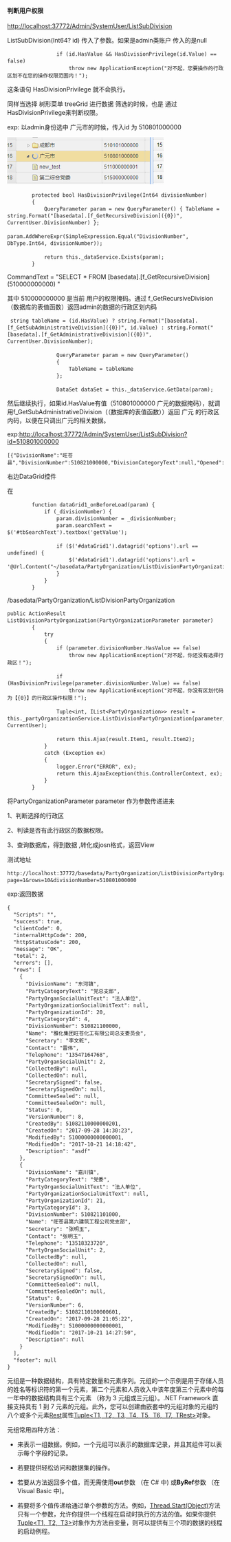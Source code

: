 #### 判断用户权限

[http://localhost:37772/Admin/SystemUser/ListSubDivision](http://localhost:37772/Admin/SystemUser/ListSubDivision)

ListSubDivision\(Int64? id\) 传入了参数。如果是admin类账户 传入的是null

```
                if (id.HasValue && HasDivisionPrivilege(id.Value) == false)
                    throw new ApplicationException("对不起，您要操作的行政区划不在您的操作权限范围内！");
```

这条语句 HasDivisionPrivilege 就不会执行。

同样当选择 树形菜单 treeGrid 进行数据 筛选的时候，也是 通过 HasDivisionPrivilege来判断权限。

exp: 以admin身份选中  广元市的时候，传入id 为 510801000000

![](/assets/TreeGridSelcet1.png)

```
        protected bool HasDivisionPrivilege(Int64 divisionNumber)
        {
            QueryParameter param = new QueryParameter() { TableName = string.Format("[basedata].[f_GetRecursiveDivision]({0})", CurrentUser.DivisionNumber) };
            param.AddWhereExpr(SimpleExpression.Equal("DivisionNumber", DbType.Int64, divisionNumber));

            return this._dataService.Exists(param);
        }
```

CommandText = "SELECT  \*  FROM \[basedata\].\[f\_GetRecursiveDivision\]\(510000000000\) "

其中 510000000000 是当前 用户的权限掩码。通过 f\_GetRecursiveDivision（数据库的表值函数）返回admin的数据的行政区划内码

```
 string tableName = (id.HasValue) ? string.Format("[basedata].[f_GetSubAdministrativeDivision]({0})", id.Value) : string.Format("[basedata].[f_GetAdministrativeDivision]({0})", CurrentUser.DivisionNumber);

                QueryParameter param = new QueryParameter()
                {
                    TableName = tableName
                };

                DataSet dataSet = this._dataService.GetData(param);
```

然后继续执行，如果id.HasValue有值（510801000000 广元的数据掩码），就调用f\_GetSubAdministrativeDivision（（数据库的表值函数））返回 广元 的行政区内码，以便在只调出广元的相关数据。

exp:[http://localhost:37772/Admin/SystemUser/ListSubDivision?id=510801000000](http://localhost:37772/Admin/SystemUser/ListSubDivision?id=510801000000)

```
[{"DivisionName":"旺苍县","DivisionNumber":510821000000,"DivisionCategoryText":null,"Opened":true,"state":"closed","Description":null}]
```

右边DataGrid控件

在

```
        function dataGrid1_onBeforeLoad(param) {
            if (_divisionNumber) {
                param.divisionNumber = _divisionNumber;
                param.searchText = $('#tbSearchText').textbox('getValue');

                if ($('#dataGrid1').datagrid('options').url == undefined) {
                    $('#dataGrid1').datagrid('options').url = '@Url.Content("~/basedata/PartyOrganization/ListDivisionPartyOrganization")';
                }
            }
        }
```

/basedata/PartyOrganization/ListDivisionPartyOrganization

```
public ActionResult ListDivisionPartyOrganization(PartyOrganizationParameter parameter)
        {
            try
            {
                if (parameter.divisionNumber.HasValue == false)
                    throw new ApplicationException("对不起，你还没有选择行政区！");

                if (HasDivisionPrivilege(parameter.divisionNumber.Value) == false)
                    throw new ApplicationException("对不起，你没有区划代码为【{0}】的行政区操作权限！");

                Tuple<int, IList<PartyOrganization>> result = this._partyOrganizationService.ListDivisionPartyOrganization(parameter, CurrentUser);

                return this.Ajax(result.Item1, result.Item2);
            }
            catch (Exception ex)
            {
                logger.Error("ERROR", ex);
                return this.AjaxException(this.ControllerContext, ex);
            }
        }
```

将PartyOrganizationParameter parameter 作为参数传递进来

1、判断选择的行政区

2、判读是否有此行政区的数据权限。

3、查询数据库，得到数据 ,转化成josn格式，返回View

测试地址

```
http://localhost:37772/basedata/PartyOrganization/ListDivisionPartyOrganization?page=1&rows=10&divisionNumber=510801000000
```

exp:返回数据

```
{
  "Scripts": "",
  "success": true,
  "clientCode": 0,
  "internalHttpCode": 200,
  "httpStatusCode": 200,
  "message": "OK",
  "total": 2,
  "errors": [],
  "rows": [
    {
      "DivisionName": "东河镇",
      "PartyCategoryText": "党总支部",
      "PartyOrganSocialUnitText": "法人单位",
      "PartyOrganizationSocialUnitText": null,
      "PartyOrganizationId": 20,
      "PartyCategoryId": 4,
      "DivisionNumber": 510821100000,
      "Name": "雅化集团旺苍化工有限公司总支委员会",
      "Secretary": "李文乾",
      "Contact": "雷伟",
      "Telephone": "13547164768",
      "PartyOrganSocialUnit": 2,
      "CollectedBy": null,
      "CollectedOn": null,
      "SecretarySigned": false,
      "SecretarySignedOn": null,
      "CommitteeSealed": null,
      "CommitteeSealedOn": null,
      "Status": 0,
      "VersionNumber": 8,
      "CreatedBy": 51082110000000201,
      "CreatedOn": "2017-09-28 14:30:23",
      "ModifiedBy": 51000000000000001,
      "ModifiedOn": "2017-10-21 14:18:42",
      "Description": "asdf"
    },
    {
      "DivisionName": "嘉川镇",
      "PartyCategoryText": "党委",
      "PartyOrganSocialUnitText": "法人单位",
      "PartyOrganizationSocialUnitText": null,
      "PartyOrganizationId": 21,
      "PartyCategoryId": 3,
      "DivisionNumber": 510821101000,
      "Name": "旺苍县第六建筑工程公司党支部",
      "Secretary": "张明玉",
      "Contact": "张明玉",
      "Telephone": "13518323720",
      "PartyOrganSocialUnit": 2,
      "CollectedBy": null,
      "CollectedOn": null,
      "SecretarySigned": false,
      "SecretarySignedOn": null,
      "CommitteeSealed": null,
      "CommitteeSealedOn": null,
      "Status": 0,
      "VersionNumber": 6,
      "CreatedBy": 51082110100000601,
      "CreatedOn": "2017-09-28 21:05:22",
      "ModifiedBy": 51000000000000001,
      "ModifiedOn": "2017-10-21 14:27:50",
      "Description": null
    }
  ],
  "footer": null
}
```



元组是一种数据结构，具有特定数量和元素序列。元组的一个示例是用于存储人员的姓名等标识符的第一个元素，第二个元素和人员收入中该年度第三个元素中的每一年中的数据结构具有三个元素 （称为 3 元组或三元组）。.NET Framework 直接支持具有 1 到 7 元素的元组。此外，您可以创建由嵌套中的元组对象的元组的八个或多个元素[Rest](https://msdn.microsoft.com/zh-cn/library/dd386918%28v=vs.110%29.aspx)属性[Tuple&lt;T1, T2, T3, T4, T5, T6, T7, TRest&gt;](https://msdn.microsoft.com/zh-cn/library/dd383325%28v=vs.110%29.aspx)对象。

元组常用四种方法︰

* 来表示一组数据。例如，一个元组可以表示的数据库记录，并且其组件可以表示每个字段的记录。

* 若要提供轻松访问和数据集的操作。

* 若要从方法返回多个值，而无需使用**out**参数 （在 C\# 中\) 或**ByRef**参数 （在 Visual Basic 中\)。

* 若要将多个值传递给通过单个参数的方法。例如，[Thread.Start\(Object\)](https://msdn.microsoft.com/zh-cn/library/6x4c42hc%28v=vs.110%29.aspx)方法只有一个参数，允许你提供一个线程在启动时执行的方法的值。如果你提供[Tuple&lt;T1, T2, T3&gt;](https://msdn.microsoft.com/zh-cn/library/dd387150%28v=vs.110%29.aspx)对象作为方法自变量，则可以提供有三个项的数据的线程的启动例程。



